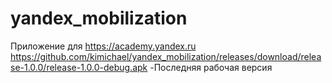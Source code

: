 # yandex_mobilization
Приложение для https://academy.yandex.ru
https://github.com/kimichael/yandex_mobilization/releases/download/release-1.0.0/release-1.0.0-debug.apk
-Последняя рабочая версия
